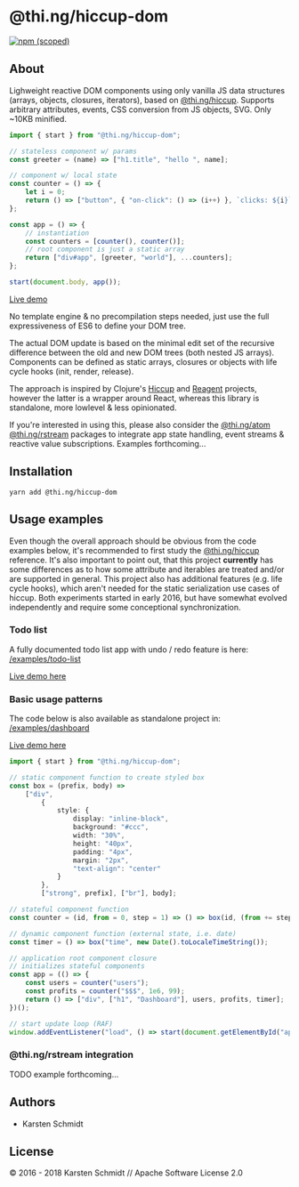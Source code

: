 # @thi.ng/hiccup-dom

[![npm (scoped)](https://img.shields.io/npm/v/@thi.ng/hiccup-dom.svg)](https://www.npmjs.com/package/@thi.ng/hiccup-dom)

## About

Lighweight reactive DOM components using only vanilla JS data structures
(arrays, objects, closures, iterators), based on
[@thi.ng/hiccup](https://github.com/thi-ng/umbrella/tree/master/packages/hiccup).
Supports arbitrary attributes, events, CSS conversion from JS objects, SVG.
Only ~10KB minified.

```typescript
import { start } from "@thi.ng/hiccup-dom";

// stateless component w/ params
const greeter = (name) => ["h1.title", "hello ", name];

// component w/ local state
const counter = () => {
    let i = 0;
    return () => ["button", { "on-click": () => (i++) }, `clicks: ${i}`];
};

const app = () => {
    // instantiation
    const counters = [counter(), counter()];
    // root component is just a static array
    return ["div#app", [greeter, "world"], ...counters];
};

start(document.body, app());
```
[Live demo](http://demo.thi.ng/umbrella/hiccup-dom/basics/)

No template engine & no precompilation steps needed, just use the full
expressiveness of ES6 to define your DOM tree.

The actual DOM update is based on the minimal edit set of the recursive
difference between the old and new DOM trees (both nested JS arrays).
Components can be defined as static arrays, closures or objects with life cycle
hooks (init, render, release).

The approach is inspired by Clojure's
[Hiccup](https://github.com/weavejester/hiccup) and
[Reagent](http://reagent-project.github.io/) projects, however the latter is a
wrapper around React, whereas this library is standalone, more lowlevel &
less opinionated.

If you're interested in using this, please also consider the
[@thi.ng/atom](https://github.com/thi-ng/umbrella/tree/master/packages/atom)
[@thi.ng/rstream](https://github.com/thi-ng/umbrella/tree/master/packages/rstream) packages to integrate app
state handling, event streams & reactive value subscriptions. Examples
forthcoming...

## Installation

```
yarn add @thi.ng/hiccup-dom
```

## Usage examples

Even though the overall approach should be obvious from the code examples
below, it's recommended to first study the
[@thi.ng/hiccup](https://github.com/thi-ng/umbrella/tree/master/packages/hiccup)
reference. It's also important to point out, that this project **currently**
has some differences as to how some attribute and iterables are treated and/or
are supported in general. This project also has additional features (e.g. life
cycle hooks), which aren't needed for the static serialization use cases of
hiccup. Both experiments started in early 2016, but have somewhat evolved
independently and require some conceptional synchronization.

### Todo list

A fully documented todo list app with undo / redo feature is here: [/examples/todo-list](https://github.com/thi-ng/umbrella/tree/master/examples/todo-list)

[Live demo here](http://demo.thi.ng/umbrella/hiccup-dom/todo-list/)

### Basic usage patterns

The code below is also available as standalone project in: [/examples/dashboard](https://github.com/thi-ng/umbrella/tree/master/examples/dashboard)

[Live demo here](http://demo.thi.ng/umbrella/hiccup-dom/dashboard/)

```typescript
import { start } from "@thi.ng/hiccup-dom";

// static component function to create styled box
const box = (prefix, body) =>
    ["div",
        {
            style: {
                display: "inline-block",
                background: "#ccc",
                width: "30%",
                height: "40px",
                padding: "4px",
                margin: "2px",
                "text-align": "center"
            }
        },
        ["strong", prefix], ["br"], body];

// stateful component function
const counter = (id, from = 0, step = 1) => () => box(id, (from += step).toLocaleString());

// dynamic component function (external state, i.e. date)
const timer = () => box("time", new Date().toLocaleTimeString());

// application root component closure
// initializes stateful components
const app = (() => {
    const users = counter("users");
    const profits = counter("$$$", 1e6, 99);
    return () => ["div", ["h1", "Dashboard"], users, profits, timer];
})();

// start update loop (RAF)
window.addEventListener("load", () => start(document.getElementById("app"), app));
```

### @thi.ng/rstream integration

TODO example forthcoming...

## Authors

- Karsten Schmidt

## License

&copy; 2016 - 2018 Karsten Schmidt // Apache Software License 2.0
